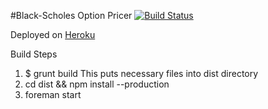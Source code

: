 #Black-Scholes Option Pricer	[![Build Status](https://travis-ci.org/grahamhinchly/optionPricer.png)](https://travis-ci.org/grahamhinchly/optionPricer)

Deployed on [Heroku](http://optionpricer.herokuapp.com/app/index.html)


Build Steps
1) $ grunt build
This puts necessary files into dist directory
2) cd dist && npm install --production
3) foreman start